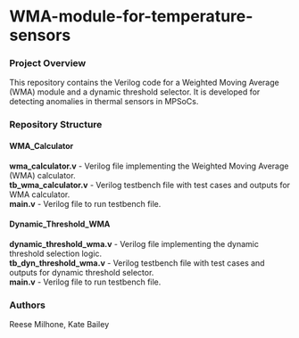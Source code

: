 # WMA-module-for-temperature-sensors

### Project Overview
This repository contains the Verilog code for a Weighted Moving Average (WMA) module and a dynamic threshold selector. It is developed for detecting anomalies in thermal sensors in MPSoCs.

### Repository Structure
#### WMA_Calculator
**wma_calculator.v** - Verilog file implementing the Weighted Moving Average (WMA) calculator.<br>
**tb_wma_calculator.v** - Verilog testbench file with test cases and outputs for WMA calculator.<br>
**main.v** - Verilog file to run testbench file.

#### Dynamic_Threshold_WMA
**dynamic_threshold_wma.v** - Verilog file implementing the dynamic threshold selection logic.<br>
**tb_dyn_threshold_wma.v** - Verilog testbench file with test cases and outputs for dynamic threshold selector.<br>
**main.v** - Verilog file to run testbench file.

### Authors
Reese Milhone, Kate Bailey
